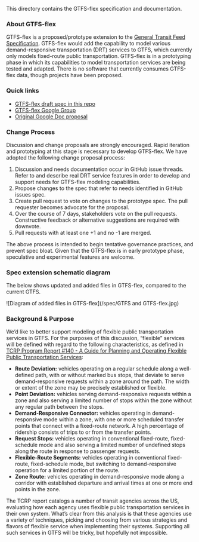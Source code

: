 This directory contains the GTFS-flex specification and documentation.

### About GTFS-flex

GTFS-flex is a proposed/prototype extension to the [General Transit Feed Specification](https://github.com/google/transit/tree/master/gtfs). GTFS-flex would add the capability to model various demand-responsive transportation (DRT) services to GTFS, which currently only models fixed-route public transportation. GTFS-flex is in a prototyping phase in which its capabilities to model transportation services are being tested and adapted. There is no software that currently consumes GTFS-flex data, though projects have been proposed.

### Quick links
* [GTFS-flex draft spec in this repo](spec/reference.md)
* [GTFS-flex Google Group](https://groups.google.com/forum/#!forum/gtfs-flexible-wg)
* [Original Google Doc proposal](https://docs.google.com/document/d/1UTcpMJlANSoJ1ZEk5IrQh_plza1ZnvgwraMEBI_o2mw/edit?usp=sharing)

### Change Process

Discussion and change proposals are strongly encouraged. Rapid iteration and prototyping at this stage is necessary to develop GTFS-flex. We have adopted the following change proposal process:

1. Discussion and needs documentation occur in GitHub issue threads. Refer to and describe real DRT service features in order to develop and support needs for GTFS-flex modeling capabilities.
2. Propose changes to the spec that refer to needs identified in GitHub issues spec.
3. Create pull request to vote on changes to the prototype spec. The pull requester becomes advocate for the proposal.
4. Over the course of 7 days, stakeholders vote on the pull requests. Constructive feedback or alternative suggestions are required with downvote.
5. Pull requests with at least one +1 and no -1 are merged.

The above process is intended to begin tentative governance practices, and prevent spec bloat. Given that the GTFS-flex is in early prototype phase, speculative and experimental features are welcome.

### Spec extension schematic diagram

The below shows updated and added files in GTFS-flex, compared to the current GTFS.

![Diagram of added files in GTFS-flex](/spec/GTFS and GTFS-flex.jpg)

### Background & Purpose

We’d like to better support modeling of flexible public transportation services in GTFS. For the purposes of this discussion, “flexible” services will be defined with regard to the following characteristics, as defined in [TCRP Program Report #140 - A Guide for Planning and Operating Flexible Public Transportation Services](http://www.trb.org/Main/Blurbs/163788.aspx):

* **Route Deviation:** vehicles operating on a regular schedule along a well-defined path, with or without marked bus stops, that deviate to serve demand-responsive requests within a zone around the path. The width or extent of the zone may be precisely established or flexible.
* **Point Deviation:** vehicles serving demand-responsive requests within a zone and also serving a limited number of stops within the zone without any regular path between the stops.
* **Demand-Responsive Connector:** vehicles operating in demand-responsive mode within a zone, with one or more scheduled transfer points that connect with a fixed-route network. A high percentage of ridership consists of trips to or from the transfer points.
* **Request Stops:** vehicles operating in conventional fixed-route, fixed-schedule mode and also serving a limited number of undefined stops along the route in response to passenger requests.
* **Flexible-Route Segments:** vehicles operating in conventional fixed-route, fixed-schedule mode, but switching to demand-responsive operation for a limited portion of the route.
* **Zone Route:** vehicles operating in demand-responsive mode along a corridor with established departure and arrival times at one or more end points in the zone.

The TCRP report catalogs a number of transit agencies across the US, evaluating how each agency uses flexible public transportation services in their own system. What’s clear from this analysis is that these agencies use a variety of techniques, picking and choosing from various strategies and flavors of flexible service when implementing their systems. Supporting all such services in GTFS will be tricky, but hopefully not impossible.